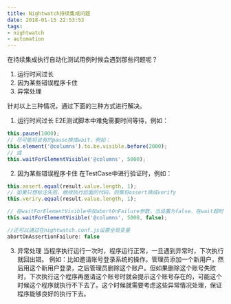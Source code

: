 ```yaml
---
title: Nightwatch持续集成问题
date: 2018-01-15 22:53:53
tags: 
- nightwatch
- automation
---
```


在持续集成执行自动化测试用例时候会遇到那些问题呢？
1. 运行时间过长
2. 因为某些错误程序卡住
3. 异常处理

针对以上三种情况，通过下面的三种方式进行解决。

1. 运行时间过长
E2E测试脚本中难免需要时间等待，例如：
```javascript
this.pause(1000);
// 尽可能将说有的pause换成wait，例如：
this.element('@columns').to.be.visible.before(2000);
// 或
this.waitForElementVisible('@columns', 5000);
```

2. 因为某些错误程序卡住
在TestCase中进行验证时，例如：
```javascript
this.assert.equal(result.value.length, 1);
// 如果只想标注失败，继续执行后面的代码，则需将assert换成verify
this.veriry.equal(result.value.length, 1);

// 在waitForElementVisible中加abortOnFailure参数，当设置为false，在wait超时时，就会标志为false继续继续执行
this.waitForElementVisible('@columns', 5000, false);

//还可以通过在nightwatch.conf.js设置全局变量
abortOnAssertionFailure: false
```

3. 异常处理
当程序执行运行一次时，程序运行正常，一旦遇到异常时，下次执行就回出错。
例如：比如邀请账号登录系统的操作。管理员添加一个新用户，然后用这个新用户登录，之后管理员删除这个账户。但如果删除这个账号失败时，下次执行这个程序再邀请这个账号时就会提示这个账号存在的，可能这个时候这个程序就执行不下去了。这个时候就需要考虑这些异常情况处理，保证程序能够良好的执行下去。
